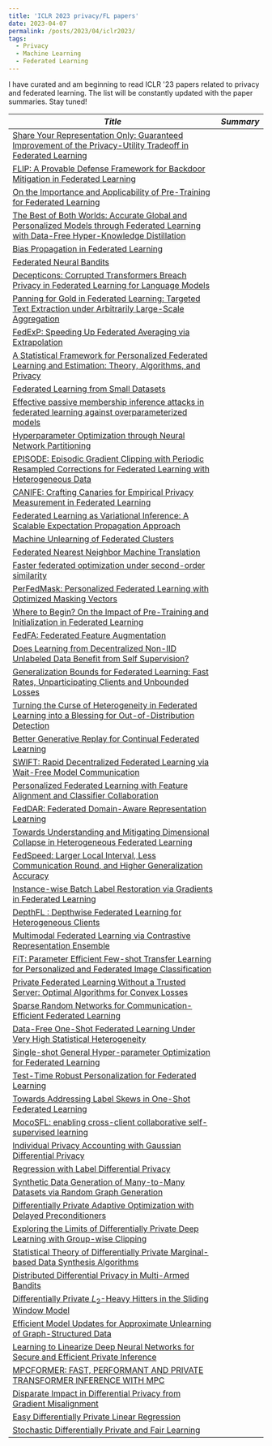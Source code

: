 ```yaml
---
title: 'ICLR 2023 privacy/FL papers'
date: 2023-04-07
permalink: /posts/2023/04/iclr2023/
tags:
  - Privacy
  - Machine Learning
  - Federated Learning
---
```

I have curated and am beginning to read ICLR '23 papers related to privacy and federated learning.  The list will be constantly updated with the paper summaries. Stay tuned!  

|*Title*  |*Summary*  |
|---|---|
|[Share Your Representation Only: Guaranteed Improvement of the Privacy-Utility Tradeoff in Federated Learning](https://openreview.net/forum?id=oJpVVGXu9i)||
|[FLIP: A Provable Defense Framework for Backdoor Mitigation in Federated Learning](https://openreview.net/forum?id=Xo2E217_M4n)||
|[On the Importance and Applicability of Pre-Training for Federated Learning](https://openreview.net/forum?id=fWWFv--P0xP)||
|[The Best of Both Worlds: Accurate Global and Personalized Models through Federated Learning with Data-Free Hyper-Knowledge Distillation](https://openreview.net/forum?id=29V3AWjVAFi)||
|[Bias Propagation in Federated Learning](https://openreview.net/forum?id=V7CYzdruWdm)||
|[Federated Neural Bandits](https://openreview.net/forum?id=38m4h8HcNRL)||
|[Decepticons: Corrupted Transformers Breach Privacy in Federated Learning for Language Models](https://openreview.net/forum?id=r0BrY4BiEXO)||
|[Panning for Gold in Federated Learning: Targeted Text Extraction under Arbitrarily Large-Scale Aggregation](https://openreview.net/forum?id=A9WQaxYsfx)||
|[FedExP: Speeding Up Federated Averaging via Extrapolation](https://openreview.net/forum?id=IPrzNbddXV)||
|[A Statistical Framework for Personalized Federated Learning and Estimation: Theory, Algorithms, and Privacy](https://openreview.net/forum?id=FUiDMCr_W4o)||
|[Federated Learning from Small Datasets](https://openreview.net/forum?id=hDDV1lsRV8)||
|[Effective passive membership inference attacks in federated learning against overparameterized models](https://openreview.net/forum?id=QsCSLPP55Ku)||
|[Hyperparameter Optimization through Neural Network Partitioning](https://openreview.net/forum?id=nAgdXgfmqj)||
|[EPISODE: Episodic Gradient Clipping with Periodic Resampled Corrections for Federated Learning with Heterogeneous Data](https://openreview.net/forum?id=ytZIYmztET)||
|[CANIFE: Crafting Canaries for Empirical Privacy Measurement in Federated Learning](https://openreview.net/forum?id=Kf7Yyf4O0u)||
|[Federated Learning as Variational Inference: A Scalable Expectation Propagation Approach](https://openreview.net/forum?id=dZrQR7OR11)||
|[Machine Unlearning of Federated Clusters](https://openreview.net/forum?id=VzwfoFyYDga)||
|[Federated Nearest Neighbor Machine Translation](https://openreview.net/forum?id=R1U5G2spbLd)||
|[Faster federated optimization under second-order similarity](https://openreview.net/forum?id=ElC6LYO4MfD)||
|[PerFedMask: Personalized Federated Learning with Optimized Masking Vectors](https://openreview.net/forum?id=hxEIgUXLFF)||
|[Where to Begin? On the Impact of Pre-Training and Initialization in Federated Learning](https://openreview.net/forum?id=Mpa3tRJFBb)||
|[FedFA:  Federated Feature Augmentation](https://openreview.net/forum?id=U9yFP90jU0)||
|[Does Learning from Decentralized Non-IID Unlabeled Data Benefit from Self Supervision?](https://openreview.net/forum?id=2L9gzS80tA4)||
|[Generalization Bounds for Federated Learning: Fast Rates, Unparticipating Clients and Unbounded Losses](https://openreview.net/forum?id=-EHqoysUYLx)||
|[Turning the Curse of Heterogeneity in Federated Learning into a Blessing for Out-of-Distribution Detection](https://openreview.net/forum?id=mMNimwRb7Gr)||
|[Better Generative Replay for Continual Federated Learning](https://openreview.net/forum?id=cRxYWKiTan)||
|[SWIFT: Rapid Decentralized Federated Learning via Wait-Free Model Communication](https://openreview.net/forum?id=jh1nCir1R3d)||
|[Personalized Federated Learning with Feature Alignment and Classifier Collaboration](https://openreview.net/forum?id=SXZr8aDKia)||
|[FedDAR: Federated Domain-Aware Representation Learning](https://openreview.net/forum?id=6P9Y25Pljl6)||
|[Towards Understanding and Mitigating Dimensional Collapse in Heterogeneous Federated Learning](https://openreview.net/forum?id=EXnIyMVTL8s)||
|[FedSpeed: Larger Local Interval, Less Communication Round, and Higher Generalization Accuracy](https://openreview.net/forum?id=bZjxxYURKT)||
|[Instance-wise Batch Label Restoration via Gradients in Federated Learning](https://openreview.net/forum?id=FIrQfNSOoTr)||
|[DepthFL : Depthwise Federated Learning for Heterogeneous Clients](https://openreview.net/forum?id=pf8RIZTMU58)||
|[Multimodal Federated Learning via Contrastive Representation Ensemble](https://openreview.net/forum?id=Hnk1WRMAYqg)||
|[FiT: Parameter Efficient Few-shot Transfer Learning for Personalized and Federated Image Classification](https://openreview.net/forum?id=9aokcgBVIj1)||
|[Private Federated Learning Without a Trusted Server: Optimal Algorithms for Convex Losses](https://openreview.net/forum?id=TVY6GoURrw)||
|[Sparse Random Networks for Communication-Efficient Federated Learning](https://openreview.net/forum?id=k1FHgri5y3-)||
|[Data-Free One-Shot Federated Learning Under Very High Statistical Heterogeneity](https://openreview.net/forum?id=_hb4vM3jspB)||
|[Single-shot General Hyper-parameter Optimization for Federated Learning](https://openreview.net/forum?id=3RhuF8foyPW)||
|[Test-Time Robust Personalization for Federated Learning](https://openreview.net/forum?id=3aBuJEza5sq)||
|[Towards Addressing Label Skews in One-Shot Federated Learning](https://openreview.net/forum?id=rzrqh85f4Sc)||
|[MocoSFL: enabling cross-client collaborative self-supervised learning](https://openreview.net/forum?id=2QGJXyMNoPz)||
|[Individual Privacy Accounting with Gaussian Differential Privacy](https://openreview.net/forum?id=JmC_Tld3v-f)||
|[Regression with Label Differential Privacy](https://openreview.net/forum?id=h9O0wsmL-cT)||
|[Synthetic Data Generation of Many-to-Many Datasets via Random Graph Generation](https://openreview.net/forum?id=Q120_4COf-K)||
|[Differentially Private Adaptive Optimization with Delayed Preconditioners](https://openreview.net/forum?id=j1zQGmQQOX1)||
|[Exploring the Limits of Differentially Private Deep Learning with Group-wise Clipping](https://openreview.net/forum?id=oze0clVGPeX)||
|[Statistical Theory of Differentially Private Marginal-based Data Synthesis Algorithms](https://openreview.net/forum?id=hxUwnEGxW87)||
|[Distributed Differential Privacy in Multi-Armed Bandits](https://openreview.net/forum?id=cw8FeirkIfU)||
|[Differentially Private $L_2$-Heavy Hitters in the Sliding Window Model](https://openreview.net/forum?id=3UHoYrglYkG)||
|[Efficient Model Updates for Approximate Unlearning of Graph-Structured Data](https://openreview.net/forum?id=fhcu4FBLciL)||
|[Learning to Linearize Deep Neural Networks  for Secure and Efficient Private Inference](https://openreview.net/forum?id=BGF9IeDfmlH)||
|[MPCFORMER: FAST, PERFORMANT AND PRIVATE TRANSFORMER INFERENCE WITH MPC](https://openreview.net/forum?id=CWmvjOEhgH-)||
|[Disparate Impact in Differential Privacy from Gradient Misalignment](https://openreview.net/forum?id=qLOaeRvteqbx)||
|[Easy Differentially Private Linear Regression](https://openreview.net/forum?id=rSUCajhLsQ)||
|[Stochastic Differentially Private and Fair Learning](https://openreview.net/forum?id=3nM5uhPlfv6)||

